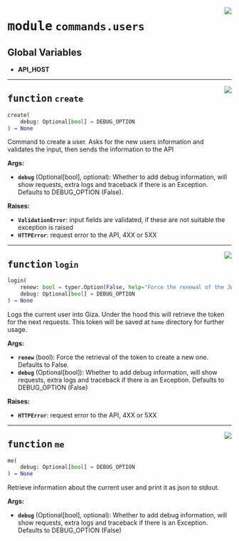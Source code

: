 <!-- markdownlint-disable -->

<a href="https://github.com/gizatechxyz/giza-cli/blob/main/giza/commands/users.py#L0"><img align="right" style="float:right;" src="https://img.shields.io/badge/-source-cccccc?style=flat-square"></a>

# <kbd>module</kbd> `commands.users`




**Global Variables**
---------------
- **API_HOST**

---

<a href="https://github.com/gizatechxyz/giza-cli/blob/main/giza/commands/users.py#L19"><img align="right" style="float:right;" src="https://img.shields.io/badge/-source-cccccc?style=flat-square"></a>

## <kbd>function</kbd> `create`

```python
create(
    debug: Optional[bool] = DEBUG_OPTION
) → None
```

Command to create a user. Asks for the new users information and validates the input, then sends the information to the API



**Args:**

 - <b>`debug`</b> (Optional[bool], optional):  Whether to add debug information, will show requests, extra logs and traceback if there is an Exception. Defaults to DEBUG_OPTION (False).



**Raises:**

 - <b>`ValidationError`</b>:  input fields are validated, if these are not suitable the exception is raised
 - <b>`HTTPError`</b>:  request error to the API, 4XX or 5XX


---

<a href="https://github.com/gizatechxyz/giza-cli/blob/main/giza/commands/users.py#L72"><img align="right" style="float:right;" src="https://img.shields.io/badge/-source-cccccc?style=flat-square"></a>

## <kbd>function</kbd> `login`

```python
login(
    renew: bool = typer.Option(False, help="Force the renewal of the JWT token"),
    debug: Optional[bool] = DEBUG_OPTION
) → None
```

Logs the current user into Giza. Under the hood this will retrieve the token for the next requests. This token will be saved at `home` directory for further usage.



**Args:**

 - <b>`renew`</b> (bool):  Force the retrieval of the token to create a new one. Defaults to False.
 - <b>`debug`</b> (Optional[bool]):  Whether to add debug information, will show requests, extra logs and traceback if there is an Exception. Defaults to DEBUG_OPTION (False)



**Raises:**

 - <b>`HTTPError`</b>:  request error to the API, 4XX or 5XX


---

<a href="https://github.com/gizatechxyz/giza-cli/blob/main/giza/commands/users.py#L118"><img align="right" style="float:right;" src="https://img.shields.io/badge/-source-cccccc?style=flat-square"></a>

## <kbd>function</kbd> `me`

```python
me(
    debug: Optional[bool] = DEBUG_OPTION
) → None
```

Retrieve information about the current user and print it as json to stdout.



**Args:**

 - <b>`debug`</b> (Optional[bool], optional):  Whether to add debug information, will show requests, extra logs and traceback if there is an Exception. Defaults to DEBUG_OPTION (False)
